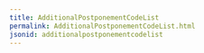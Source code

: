 ```yaml
---
title: AdditionalPostponementCodeList
permalink: AdditionalPostponementCodeList.html
jsonid: additionalpostponementcodelist
---
```

